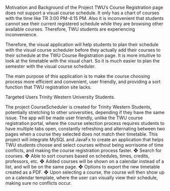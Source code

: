 Motivation and Background of the Project
TWU’s Course Registration page does not support a visual course schedule. It only has a chart of courses with the time like TR 3:00 PM-4:15 PM. Also it is inconvenient that students cannot see their current registered schedule while they are browsing other available courses. Therefore, TWU students are experiencing inconvenience.

Therefore, the visual application will help students to plan their schedule with the visual course scheduler before they actually add their courses to their schedule at the TWU Course Registration page. It is more intuitive to look at the timetable with the visual chart. So it is much easier to plan the semester with the visual course scheduler.

The main purpose of this application is to make the course choosing process more efficient and convenient, user friendly, and providing a sort function that TWU registration site lacks.

Targeted Users
Trinity Western University Students.


The project CourseScheduler is created for Trinity Western Students, potentially stretching to other universities, depending if they have the same issue. The app will be made user friendly, unlike the TWU course registration portal, where the course selection process requires students to have multiple tabs open, constantly refreshing and alternating between two pages when a course they selected does not match their timetable. This project will integrate MySQL and JavaFx to create an application that helps TWU students choose and select courses without being worrisome of time conflicts, and making the course registration process faster.
  ❖ Search for courses.
  ❖ Able to sort courses based on schedules, times, credits, professors, etc.
  ❖ Added courses will be shown on a calendar instead of a list, and will be on the
  same page.
  ❖ Options to export the new timetable created as a PDF.
  ❖ Upon selecting a course, the course will then show up on a calendar template,
  where the user can visually view their schedule, making sure no conflicts occur.
